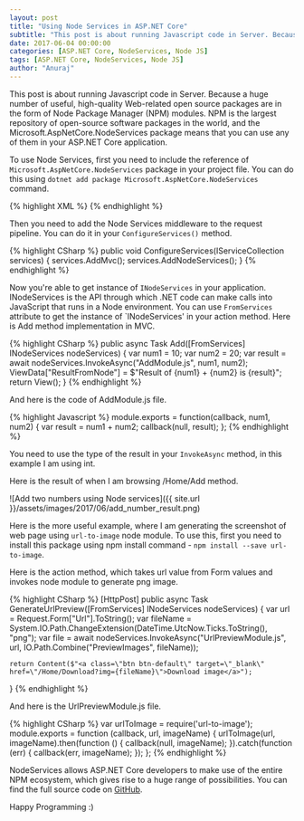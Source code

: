 ```yaml
---
layout: post
title: "Using Node Services in ASP.NET Core"
subtitle: "This post is about running Javascript code in Server. Because a huge number of useful, high-quality Web-related open source packages are in the form of Node Package Manager (NPM) modules. NPM is the largest repository of open-source software packages in the world, and the Microsoft.AspNetCore.NodeServices package means that you can use any of them in your ASP.NET Core application."
date: 2017-06-04 00:00:00
categories: [ASP.NET Core, NodeServices, Node JS]
tags: [ASP.NET Core, NodeServices, Node JS]
author: "Anuraj"
---
```

This post is about running Javascript code in Server. Because a huge number of useful, high-quality Web-related open source packages are in the form of Node Package Manager (NPM) modules. NPM is the largest repository of open-source software packages in the world, and the Microsoft.AspNetCore.NodeServices package means that you can use any of them in your ASP.NET Core application.

To use Node Services, first you need to include the reference of `Microsoft.AspNetCore.NodeServices` package in your project file. You can do this using `dotnet add package Microsoft.AspNetCore.NodeServices` command.

{% highlight XML %}
<ItemGroup>
    <PackageReference Include="Microsoft.AspNetCore.All" Version="2.0.0-preview1-final" />
    <PackageReference Include="Microsoft.AspNetCore.NodeServices" Version="1.1.1" />
</ItemGroup>
{% endhighlight %}

Then you need to add the Node Services middleware to the request pipeline. You can do it in your `ConfigureServices()` method.

{% highlight CSharp %}
public void ConfigureServices(IServiceCollection services)
{
    services.AddMvc();
    services.AddNodeServices();
}
{% endhighlight %}

Now you're able to get instance of `INodeServices` in your application. INodeServices is the API through which .NET code can make calls into JavaScript that runs in a Node environment. You can use `FromServices` attribute to get the instance of `INodeServices' in your action method. Here is Add method implementation in MVC.

{% highlight CSharp %}
public async Task<IActionResult> Add([FromServices] INodeServices nodeServices)
{
    var num1 = 10;
    var num2 = 20;
    var result = await nodeServices.InvokeAsync<int>("AddModule.js", num1, num2);
    ViewData["ResultFromNode"] = $"Result of {num1} + {num2} is {result}";
    return View();
}
{% endhighlight %}

And here is the code of AddModule.js file.

{% highlight Javascript %}
module.exports = function(callback, num1, num2) { 
  var result = num1 + num2;
  callback(null, result); 
};
{% endhighlight %}

You need to use the type of the result in your `InvokeAsync` method, in this example I am using int.

Here is the result of when I am browsing /Home/Add method.

![Add two numbers using Node services]({{ site.url }}/assets/images/2017/06/add_number_result.png)

Here is the more useful example, where I am generating the screenshot of web page using `url-to-image` node module. To use this, first you need to install this package using npm install command - `npm install --save url-to-image`.

Here is the action method, which takes url value from Form values and invokes node module to generate png image.

{% highlight CSharp %}
[HttpPost]
public async Task<IActionResult> GenerateUrlPreview([FromServices] INodeServices nodeServices)
{
    var url = Request.Form["Url"].ToString();
    var fileName = System.IO.Path.ChangeExtension(DateTime.UtcNow.Ticks.ToString(), "png");
    var file = await nodeServices.InvokeAsync<string>("UrlPreviewModule.js", url, 
        IO.Path.Combine("PreviewImages", fileName));

    return Content($"<a class=\"btn btn-default\" target=\"_blank\" href=\"/Home/Download?img={fileName}\">Download image</a>");
}
{% endhighlight %}

And here is the UrlPreviewModule.js file.

{% highlight CSharp %}
var urlToImage = require('url-to-image');
module.exports = function (callback, url, imageName) {
    urlToImage(url, imageName).then(function () {
        callback(null, imageName);
    }).catch(function (err) {
        callback(err, imageName);
    });
};
{% endhighlight %}

NodeServices allows ASP.NET Core developers to make use of the entire NPM ecosystem, which gives rise to a huge range of possibilities. You can find the full source code on [GitHub](https://github.com/anuraj/AspNetCoreSamples/tree/master/NodeServicesSample).

Happy Programming :)